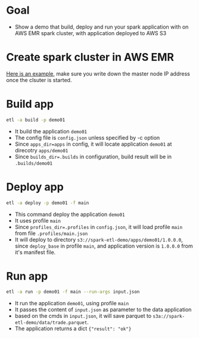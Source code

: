 # Goal
* Show a demo that build, deploy and run your spark application with on AWS EMR spark cluster, with application deployed to AWS S3

# Create spark cluster in AWS EMR

[Here is an example](setup-emr.md), make sure you write down the master node IP address once the clsuter is started.

# Build app
```bash
etl -a build -p demo01
```
* It build the application `demo01`
* The config file is `config.json` unless specified by -c option
* Since `apps_dir=apps` in config, it will locate application `demo01` at direcotry `apps/demo01`
* Since `builds_dir=.builds` in configuration, build result will be in `.builds/demo01`

# Deploy app
```bash
etl -a deploy -p demo01 -f main
```
* This command deploy the application `demo01`
* It uses profile `main`
* Since `profiles_dir=.profiles` in `config.json`, it will load profile `main` from file `.profiles/main.json`
* It will deploy to directory `s3://spark-etl-demo/apps/demo01/1.0.0.0`, since `deploy_base` in profile `main`, and application version is `1.0.0.0` from it's manifest file.

# Run app
```bash
etl -a run -p demo01 -f main --run-args input.json
```
* It run the application `demo01`, using profile `main`
* It passes the content of `input.json` as parameter to the data application
* based on the cmds in `input.json`, it will save parquet to `s3a://spark-etl-demo/data/trade.parquet`.
* The application returns a dict `{"result": "ok"}`

